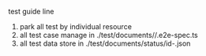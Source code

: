 test guide line
1. park all test by individual resource
2. all test case manage in ./test/documents/<document>/<document>.e2e-spec.ts
3. all test data store in ./test/documents/status/id-<record-uuid>.json